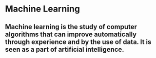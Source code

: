 #                                                         Machine Learning

## Machine learning is the study of computer algorithms that can improve automatically through experience and by the use of data. It is seen as a part of artificial intelligence.

